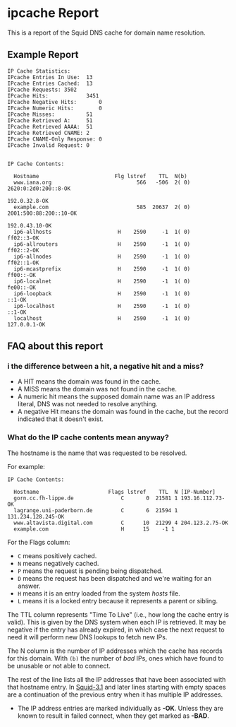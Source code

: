 # ipcache Report

This is a report of the Squid DNS cache for domain name resolution.

## Example Report
```
IP Cache Statistics:
IPcache Entries In Use:  13
IPcache Entries Cached:  13
IPcache Requests: 3502
IPcache Hits:            3451
IPcache Negative Hits:       0
IPcache Numeric Hits:        0
IPcache Misses:          51
IPcache Retrieved A:     51
IPcache Retrieved AAAA:  51
IPcache Retrieved CNAME: 2
IPcache CNAME-Only Response: 0
IPcache Invalid Request: 0


IP Cache Contents:

  Hostname                        Flg lstref    TTL  N(b)
  www.iana.org                           566   -506  2( 0)                             2620:0:2d0:200::8-OK 
                                                                                              192.0.32.8-OK 
  example.com                            585  20637  2( 0)                           2001:500:88:200::10-OK 
                                                                                            192.0.43.10-OK 
  ip6-allhosts                     H    2590     -1  1( 0)                                       ff02::3-OK 
  ip6-allrouters                   H    2590     -1  1( 0)                                       ff02::2-OK 
  ip6-allnodes                     H    2590     -1  1( 0)                                       ff02::1-OK 
  ip6-mcastprefix                  H    2590     -1  1( 0)                                        ff00::-OK 
  ip6-localnet                     H    2590     -1  1( 0)                                        fe00::-OK 
  ip6-loopback                     H    2590     -1  1( 0)                                           ::1-OK 
  ip6-localhost                    H    2590     -1  1( 0)                                           ::1-OK 
  localhost                        H    2590     -1  1( 0)                                     127.0.0.1-OK 
```
## FAQ about this report

###  i the difference between a hit, a negative hit and a miss?

- A HIT means the domain was found in the cache.
- A MISS means the domain was not found in the cache.
- A numeric hit means the supposed domain name was an IP address
  literal, DNS was not needed to resolve anything.
- A negative Hit means the domain was found in the cache, but the
  record indicated that it doesn't exist.

### What do the IP cache contents mean anyway?

The hostname is the name that was requested to be resolved.

For example:
```
IP Cache Contents:

  Hostname                      Flags lstref    TTL  N [IP-Number]
  gorn.cc.fh-lippe.de               C       0  21581 1 193.16.112.73-OK
  lagrange.uni-paderborn.de         C       6  21594 1 131.234.128.245-OK
  www.altavista.digital.com         C      10  21299 4 204.123.2.75-OK
  example.com                       H      15    -1 1 
```

For the Flags column:
- `C` means positively cached.
- `N` means negatively cached.
- `P` means the request is pending being dispatched.
- `D` means the request has been dispatched and we're waiting for an
  answer.
- `H` means it is an entry loaded from the system *hosts* file.
- `L` means it is a locked entry because it represents a parent or
  sibling.

The TTL column represents "Time To Live" (i.e., how long the cache entry
is valid). This is given by the DNS system when each IP is retrieved. It
may be negative if the entry has already expired, in which case the next
request to need it will perform new DNS lookups to fetch new IPs.

The N column is the number of IP addresses which the cache has records
for this domain. With `(b)` the number of *bad* IPs, ones which have
found to be unusable or not able to connect.

The rest of the line lists all the IP addresses that have been
associated with that hostname entry. In [Squid-3.1](/Releases/Squid-3.1)
and later lines starting with empty spaces are a continuation of the
previous entry when it has multiple IP addresses.

  - The IP address entries are marked individually as **-OK**. Unless
    they are known to result in failed connect, when they get marked as
    **-BAD**.
